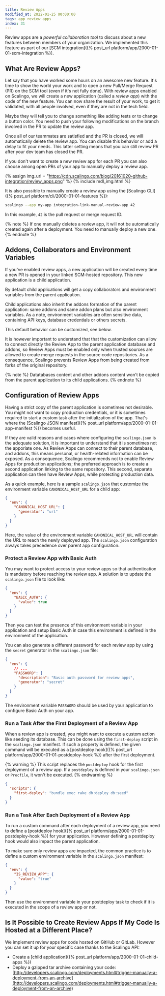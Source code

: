 ```yaml
---
title: Review Apps
modified_at: 2022-01-25 00:00:00
tags: app review apps
index: 31
---
```


Review apps are a *powerful collaboration tool* to discuss about a new features
between members of your organization. We implemented this feature as part of
our [SCM integration]({% post_url platform/app/2000-01-01-scm-integration
%}).

## What Are Review Apps?

Let say that you have worked some hours on an awesome new feature. It's time to
show the world your work and to open a new Pull/Merge Request (PR) on the SCM
tool (even if it's not fully done). With review apps enabled on Scalingo, we
will create a new application (called a _review app_) with the code of the new
feature. You can now share the result of your work, to get it validated, with
all people involved, even if they are not in the tech field.

Maybe they will tell you to change something like adding tests or to change a
button color. You need to push your following modifications on the branch
involved in the PR to update the review app.

Once all of our teammates are satisfied and the PR is closed, we will
automatically delete the review app. You can disable this behavior or add a
delay to fit your needs. This latter setting means that you can still review PR
after your dev team has closed the PR.

If you don't want to create a new review app for each PR you can also choose
among open PRs of your app to manually deploy a review app.

{% assign img_url = "https://cdn.scalingo.com/blog/20161020-github-integration/review_apps.png" %}
{% include mdl_img.html %}

It is also possible to manually create a review app using the [Scalingo CLI]({% post_url platform/cli/2000-01-01-features %}):

```sh
scalingo --app my-app integration-link-manual-review-app 42
```

In this example, `42` is the pull request or merge request ID.

{% note %}
If one manually deletes a review app, it will not be automatically created again after a deployment. You need to manually deploy a new one.
{% endnote %}

## Addons, Collaborators and Environment Variables

If you've enabled review apps, a new application will be created every time a
new PR is opened in your linked SCM-hosted repository. This new
application is a child application.

By default child applications will get a copy
collaborators and environment variables from the parent application.

Child applications also inherit the addons formation of the parent application: same addons and same addon plans but also environment variables. As a note, environment variables are often sensitive data, containing API keys, database credentials or others secrets.

This default behavior can be customized, see below.

It is however important to understand that that the customization can allow to connect directly the Review App to the parent application database and addons, so Review Apps must be enabled only when trusted sources are allowed to create merge requests in the source code repositories. As a consequence, Scalingo prevents Review Apps from being created from forks of the original repository.

{% note %}
Datatabases content and other addons content won't be copied from the parent application to its child applications.
{% endnote %}



## Configuration of Review Apps

Having a strict copy of the parent application is sometimes not desirable. You
might not want to copy production credentials, or it is sometimes required to
start a custom task after the initialization of the app. That's where the [Scalingo
JSON manifest]({% post_url platform/app/2000-01-01-app-manifest %}) becomes useful.

If they are valid reasons and cases where configuring the `scalingo.json` is the adequate solution, it is important to understand that it is sometimes not the apporiate one. As Review Apps can connect to their parent database, and addons, this means personal, or health-related information can be exposed. As a consequence, Scalingo recommends not to enable Review Apps for production applications; the preferred approach is to create a second application linking to the same repository. This second, separate application can then have Review Apps, while protecting production data.

As a quick example, here is a sample `scalingo.json` that customize the
environment variable `CANONICAL_HOST_URL` for a child app:

```json
{
  "env": {
    "CANONICAL_HOST_URL": {
      "generator": "url"
    }
  }
}
```

Here, the value of the environment variable `CANONICAL_HOST_URL` will contain
the URL to reach the newly deployed app. The `scalingo.json` configuration
always takes precedence over parent app configuration.

### Protect a Review App with Basic Auth

You may want to protect access to your review apps so that authentication is
mandatory before reaching the review app. A solution is to update the
`scalingo.json` file to look like:

```json
{
  "env": {
    "BASIC_AUTH": {
      "value": true
    }
  }
}
```

Then you can test the presence of this environment variable in your application
and setup Basic Auth in case this environment is defined in the environment of
the application.

You can also generate a different password for each review app by using the
`secret` generator in the `scalingo.json` file:

```json
{
  "env": {
    // ...
    "PASSWORD": {
      "description": "Basic auth password for review apps",
      "generator": "secret"
    }
  }
}
```

The environment variable `PASSWORD` should be used by your application to
configure Basic Auth on your app.

### Run a Task After the First Deployment of a Review App

When a review app is created, you might want to execute a custom action like
seeding its database. This can be done using the `first-deploy` script in the
`scalingo.json` manifest. If such a property is defined, the given command will
be executed as a [postdeploy hook]({% post_url
platform/app/2000-01-01-postdeploy-hook %}) after the first deployment.

{% warning %}
This script replaces the `postdeploy` hook for the first deployment of a review
app. If a `postdeploy` is defined in your `scalingo.json` or `Procfile`, it
won't be executed.
{% endwarning %}

```json
{
  "scripts": {
    "first-deploy": "bundle exec rake db:deploy db:seed"
  }
}
```

### Run a Task After Each Deployment of a Review App

To run a custom command after each deployment of a review app, you need to
define a [postdeploy hook]({% post_url platform/app/2000-01-01-postdeploy-hook
%}) for your application. However defining a postdeploy hook would also
impact the parent application.

To make sure only review apps are impacted, the common practice is to define a
custom environment variable in the `scalingo.json` manifest:

```json
{
  "env": {
    "IS_REVIEW_APP": {
      "value": "true"
    }
  }
}
```

Then use the environment variable in your postdeploy task to check if it is
executed in the scope of a review app or not.

## Is It Possible to Create Review Apps If My Code Is Hosted at a Different Place?

We implement review apps for code hosted on GitHub or GitLab. However you can
set it up for your specific case thanks to the Scalingo API:

* Create a [child application]({% post_url platform/app/2000-01-01-child-apps %})
* Deploy a gzipped tar archive containing your code:
[http://developers.scalingo.com/deployments.html#trigger-manually-a-deployment-from-an-archive](http://developers.scalingo.com/deployments.html#trigger-manually-a-deployment-from-an-archive)
